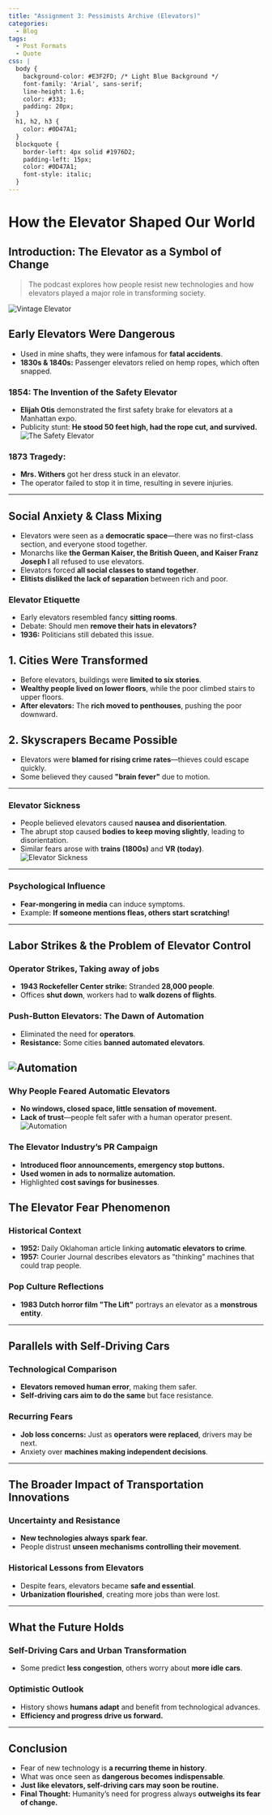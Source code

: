 ```yaml
---
title: "Assignment 3: Pessimists Archive (Elevators)"
categories:
  - Blog
tags:
  - Post Formats
  - Quote
css: |
  body {
    background-color: #E3F2FD; /* Light Blue Background */
    font-family: 'Arial', sans-serif;
    line-height: 1.6;
    color: #333;
    padding: 20px;
  }
  h1, h2, h3 {
    color: #0D47A1;
  }
  blockquote {
    border-left: 4px solid #1976D2;
    padding-left: 15px;
    color: #0D47A1;
    font-style: italic;
  }
---
```


# **How the Elevator Shaped Our World**

## **Introduction: The Elevator as a Symbol of Change**
> The podcast explores how people resist new technologies and how elevators played a major role in transforming society.

![Vintage Elevator](https://i.ytimg.com/vi/UtkAJscxbZU/maxresdefault.jpg)


## **Early Elevators Were Dangerous**
- Used in mine shafts, they were infamous for **fatal accidents**.
- **1830s & 1840s:** Passenger elevators relied on hemp ropes, which often snapped.

### **1854: The Invention of the Safety Elevator**
- **Elijah Otis** demonstrated the first safety brake for elevators at a Manhattan expo.
- Publicity stunt: **He stood 50 feet high, had the rope cut, and survived.**
![The Safety Elevator](https://thumbs.6sqft.com/wp-content/uploads/2016/08/04175814/elisha-otis-first-elevator-.jpg?w=1560&format=webp)

### **1873 Tragedy:**
- **Mrs. Withers** got her dress stuck in an elevator.
- The operator failed to stop it in time, resulting in severe injuries.

---

## **Social Anxiety & Class Mixing**
- Elevators were seen as a **democratic space**—there was no first-class section, and everyone stood together.
- Monarchs like **the German Kaiser, the British Queen, and Kaiser Franz Joseph I** all refused to use elevators.
- Elevators forced **all social classes to stand together**.
- **Elitists disliked the lack of separation** between rich and poor.

### **Elevator Etiquette**
- Early elevators resembled fancy **sitting rooms**.
- Debate: Should men **remove their hats in elevators?**
- **1936:** Politicians still debated this issue.

## **1. Cities Were Transformed**
- Before elevators, buildings were **limited to six stories**.
- **Wealthy people lived on lower floors**, while the poor climbed stairs to upper floors.
- **After elevators:** The **rich moved to penthouses**, pushing the poor downward.

## **2. Skyscrapers Became Possible**
- Elevators were **blamed for rising crime rates**—thieves could escape quickly.
- Some believed they caused **"brain fever"** due to motion.

---

### **Elevator Sickness**
- People believed elevators caused **nausea and disorientation**.
- The abrupt stop caused **bodies to keep moving slightly**, leading to disorientation.
- Similar fears arose with **trains (1800s)** and **VR (today)**.
![Elevator Sickness](https://pessimistsarchive.org/clippings/39540098.jpg)
---

### **Psychological Influence**
- **Fear-mongering in media** can induce symptoms.
- Example: **If someone mentions fleas, others start scratching!**

---
## **Labor Strikes & the Problem of Elevator Control**

### **Operator Strikes, Taking away of jobs**
- **1943 Rockefeller Center strike:** Stranded **28,000 people**.
- Offices **shut down**, workers had to **walk dozens of flights**.

### **Push-Button Elevators: The Dawn of Automation**
- Eliminated the need for **operators**.
- **Resistance:** Some cities **banned automated elevators**.

![Automation](https://ethw.org/w/images/thumb/b/bb/1014_-_Otis_elevator_advertisement.jpg/300px-1014_-_Otis_elevator_advertisement.jpg)
---

### **Why People Feared Automatic Elevators**
- **No windows, closed space, little sensation of movement.**
- **Lack of trust**—people felt safer with a human operator present.
![Automation](https://pessimistsarchive.org/clippings/33091606.jpg)

### **The Elevator Industry’s PR Campaign**
- **Introduced floor announcements, emergency stop buttons.**
- **Used women in ads to normalize automation.**
- Highlighted **cost savings for businesses**.


## **The Elevator Fear Phenomenon**

### **Historical Context**
- **1952:** Daily Oklahoman article linking **automatic elevators to crime**.
- **1957:** Courier Journal describes elevators as "thinking" machines that could trap people.

### **Pop Culture Reflections**
- **1983 Dutch horror film "The Lift"** portrays an elevator as a **monstrous entity**.

---

## **Parallels with Self-Driving Cars**

### **Technological Comparison**
- **Elevators removed human error**, making them safer.
- **Self-driving cars aim to do the same** but face resistance.

### **Recurring Fears**
- **Job loss concerns:** Just as **operators were replaced**, drivers may be next.
- Anxiety over **machines making independent decisions**.

---

## **The Broader Impact of Transportation Innovations**

### **Uncertainty and Resistance**
- **New technologies always spark fear.**
- People distrust **unseen mechanisms controlling their movement**.

### **Historical Lessons from Elevators**
- Despite fears, elevators became **safe and essential**.
- **Urbanization flourished**, creating more jobs than were lost.

---

## **What the Future Holds**

### **Self-Driving Cars and Urban Transformation**
- Some predict **less congestion**, others worry about **more idle cars**.

### **Optimistic Outlook**
- History shows **humans adapt** and benefit from technological advances.
- **Efficiency and progress drive us forward.**

---

## **Conclusion**
- Fear of new technology is **a recurring theme in history**.
- What was once seen as **dangerous becomes indispensable**.
- **Just like elevators, self-driving cars may soon be routine.**
- **Final Thought:** Humanity’s need for progress always **outweighs its fear of change.**
